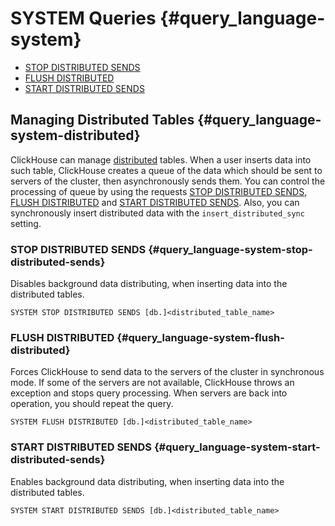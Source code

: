 # SYSTEM Queries {#query_language-system}

- [STOP DISTRIBUTED SENDS](#query_language-system-stop-distributed-sends)
- [FLUSH DISTRIBUTED](#query_language-system-flush-distributed)
- [START DISTRIBUTED SENDS](#query_language-system-start-distributed-sends)

## Managing Distributed Tables {#query_language-system-distributed}

ClickHouse can manage [distributed](../operations/table_engines/distributed.md) tables. When a user inserts data into such table, ClickHouse creates a queue of the data which should be sent to servers of the cluster, then asynchronously sends them. You can control the processing of queue by using the requests [STOP DISTRIBUTED SENDS](#query_language-system-stop-distributed-sends), [FLUSH DISTRIBUTED](#query_language-system-flush-distributed) and [START DISTRIBUTED SENDS](#query_language-system-start-distributed-sends). Also, you can synchronously insert distributed data with the `insert_distributed_sync` setting.


### STOP DISTRIBUTED SENDS {#query_language-system-stop-distributed-sends}

Disables background data distributing, when inserting data into the distributed tables.

```
SYSTEM STOP DISTRIBUTED SENDS [db.]<distributed_table_name>
```

### FLUSH DISTRIBUTED {#query_language-system-flush-distributed}

Forces ClickHouse to send data to the servers of the cluster in synchronous mode. If some of the servers are not available, ClickHouse throws an exception and stops query processing. When servers are back into operation, you should repeat the query.

```
SYSTEM FLUSH DISTRIBUTED [db.]<distributed_table_name>
```

### START DISTRIBUTED SENDS {#query_language-system-start-distributed-sends}

Enables background data distributing, when inserting data into the distributed tables.

```
SYSTEM START DISTRIBUTED SENDS [db.]<distributed_table_name>
```
